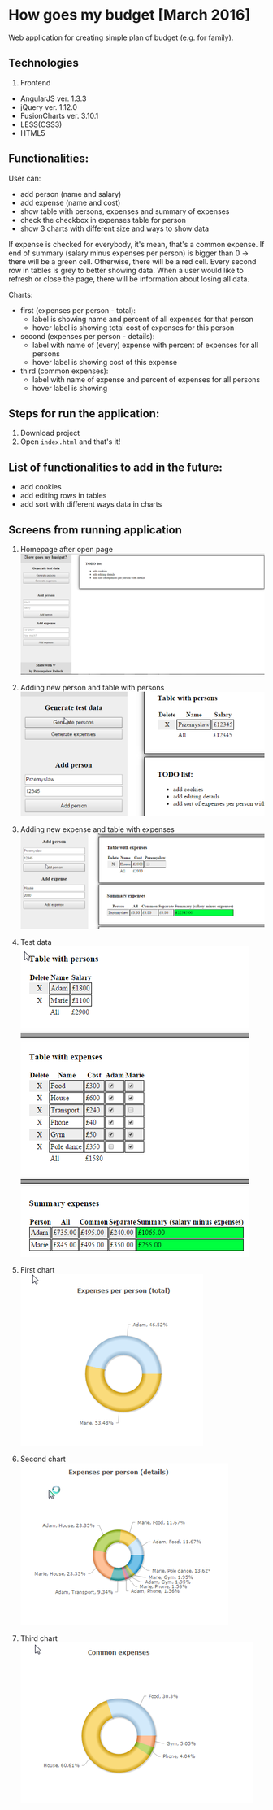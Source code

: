 # How goes my budget [March 2016]

Web application for creating simple plan of budget (e.g. for family).

## Technologies
1. Frontend
  - AngularJS ver. 1.3.3
  - jQuery ver. 1.12.0
  - FusionCharts ver. 3.10.1
  - LESS(CSS3)
  - HTML5

## Functionalities:
User can:
- add person (name and salary)
- add expense (name and cost)
- show table with persons, expenses and summary of expenses
- check the checkbox in expenses table for person
- show 3 charts with different size and ways to show data

If expense is checked for everybody, it's mean, that's a common expense.
If end of summary (salary minus expenses per person) is bigger than 0 -> there will be a green cell. Otherwise, there will be a red cell.
Every second row in tables is grey to better showing data.
When a user would like to refresh or close the page, there will be information about losing all data.

Charts:
  - first (expenses per person - total):
    - label is showing name and percent of all expenses for that person
    - hover label is showing total cost of expenses for this person
  - second (expenses per person - details):
    - label with name of (every) expense with percent of expenses for all persons
    - hover label is showing cost of this expense
  - third (common expenses):
    - label with name of expense and percent of expenses for all persons
    - hover label is showing

## Steps for run the application:
1. Download project
2. Open `index.html` and that's it!

## List of functionalities to add in the future:
- add cookies
- add editing rows in tables
- add sort with different ways data in charts

## Screens from running application
1) Homepage after open page<br />
![alt text][homepage_img]

2) Adding new person and table with persons<br />
![alt text][add_person_img]

3) Adding new expense and table with expenses<br />
![alt text][add_expense_img]

4) Test data<br />
![alt text][test_data_img]

5) First chart<br />
![alt text][first_chart_img]

6) Second chart<br />
![alt text][second_chart_img]

7) Third chart<br />
![alt text][third_chart_img]

[homepage_img]: https://github.com/palprz/how-goes-my-budget/blob/master/markdown_img_homepage.png
[add_person_img]: https://github.com/palprz/how-goes-my-budget/blob/master/markdown_img_add_person.png
[add_expense_img]: https://github.com/palprz/how-goes-my-budget/blob/master/markdown_img_add_expense.png
[test_data_img]: https://github.com/palprz/how-goes-my-budget/blob/master/markdown_img_test_data.png
[first_chart_img]: https://github.com/palprz/how-goes-my-budget/blob/master/markdown_img_first_chart.png
[second_chart_img]: https://github.com/palprz/how-goes-my-budget/blob/master/markdown_img_second_chart.png
[third_chart_img]:https://github.com/palprz/how-goes-my-budget/blob/master/markdown_img_third_chart.png
